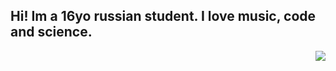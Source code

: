 ## Hi! Im a 16yo russian student. I love music, code and science.
<img src="https://cdn130.picsart.com/348930667070201.gif?to=crop&r=256" style="float:right;">
